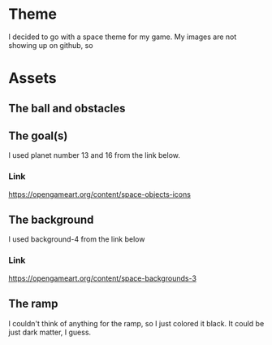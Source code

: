 # Theme
I decided to go with a space theme for my game. My images are not showing up on github, so 
# Assets
## The ball and obstacles


## The goal(s)
I used planet number 13 and 16 from the link below.
### Link
https://opengameart.org/content/space-objects-icons 

## The background
I used background-4 from the link below
### Link
https://opengameart.org/content/space-backgrounds-3

## The ramp
I couldn't think of anything for the ramp, so I just colored it black. It could be just dark matter, I guess.
